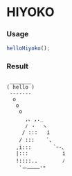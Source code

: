 
HIYOKO
===

### Usage

```js
helloHiyoko();
```

### Result

```
 _______
( hello )
 -------
  o
   o
    o
      ,､ ,._
      ﾉ ・  ヽ
     / :::   i
    / :::    ﾞ､
   ,i:::       `ｰ-､
   |:::           i
   !::::..        ﾉ
    `ー――――'"
```
    